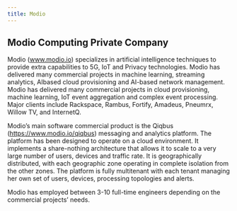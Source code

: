 ```yaml
---
title: Modio
---
```


## Modio Computing Private Company

Modio (www.modio.io) specializes in artificial intelligence techniques to provide extra capabilities to 5G, IoT and
Privacy technologies. Modio has delivered many commercial projects in machine learning, streaming analytics, AIbased
cloud provisioning and AI-based network management. Modio has delivered many commercial projects in
cloud provisioning, machine learning, IoT event aggregation and complex event processing. Major clients include
Rackspace, Rambus, Fortify, Amadeus, Pneumrx, Willow TV, and InternetQ.

Modio’s main software commercial product is the Qiqbus (https://www.modio.io/qiqbus) messaging and analytics
platform. The platform has been designed to operate on a cloud environment. It implements a share-nothing architecture
that allows it to scale to a very large number of users, devices and traffic rate. It is geographically distributed, with each
geographic zone operating in complete isolation from the other zones. The platform is fully multitenant with each tenant
managing her own set of users, devices, processing topologies and alerts.

Modio has employed between 3-10 full-time engineers depending on the commercial projects’ needs.
